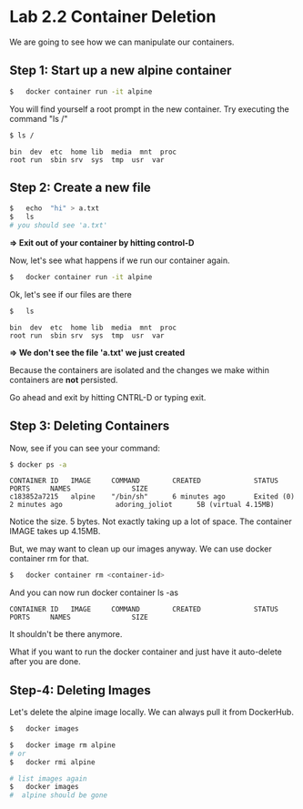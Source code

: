 <link rel='stylesheet' href='../assets/css/main.css'/>

# Lab 2.2 Container Deletion

We are going to see how we can manipulate our containers.

## Step 1: Start up a new alpine container

```bash
$   docker container run -it alpine
```

You will find yourself a root prompt in the new container. Try executing the command "ls /"

```bash
$ ls /
```

```console
bin  dev  etc  home lib  media  mnt  proc 
root run  sbin srv  sys  tmp  usr  var
```

## Step 2: Create a new file

```bash
$   echo  "hi" > a.txt
$   ls 
# you should see 'a.txt'
```

**=> Exit out of your container by hitting control-D**

Now, let's see what happens if we run our container again.

```bash
$   docker container run -it alpine
```

Ok, let's see if our files are there

```bash
$   ls 
```

```console
bin  dev  etc  home lib  media  mnt  proc 
root run  sbin srv  sys  tmp  usr  var
```

**=> We don't see the file 'a.txt' we just created**

Because the containers are isolated and the changes we make within containers are **not** persisted.

Go ahead and exit by hitting CNTRL-D or typing exit.

## Step 3: Deleting Containers

Now, see if you can see your command:

```bash
$ docker ps -a
```

```console
CONTAINER ID   IMAGE     COMMAND        CREATED             STATUS                     PORTS     NAMES               SIZE
c183852a7215   alpine    "/bin/sh"      6 minutes ago       Exited (0) 2 minutes ago             adoring_joliot      5B (virtual 4.15MB)
```

Notice the size. 5 bytes. Not exactly taking up a lot of space.  The container IMAGE takes up 4.15MB.

But, we may want to clean up our images anyway. We can use docker container rm for that.

```bash
$   docker container rm <container-id>
```

And you can now run docker container ls -as

```console
CONTAINER ID   IMAGE     COMMAND        CREATED             STATUS                     PORTS     NAMES               SIZE
```

It shouldn't be there anymore.

What if you want to run the docker container and just have it auto-delete after you are done.


## Step-4: Deleting Images

Let's delete the alpine image locally.  We can always pull it from DockerHub.

```bash
$   docker images

$   docker image rm alpine
# or
$   docker rmi alpine

# list images again
$   docker images
#  alpine should be gone
```